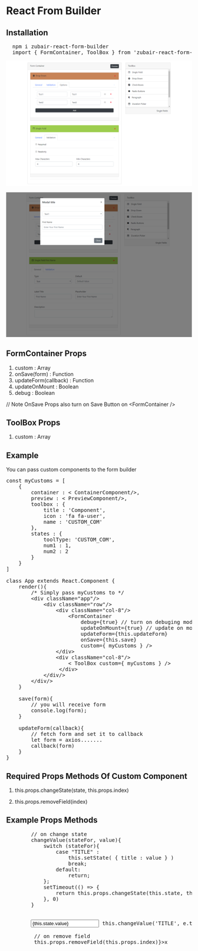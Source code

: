 # React From Builder

## Installation
<pre>
  npm i zubair-react-form-builder
  import { FormContainer, ToolBox } from 'zubair-react-form-builder'; 
</pre>

![](zrfb-screenshot-1.png)

![](zrfb-screenshot-2.png)


## FormContainer Props
1. custom : Array
2. onSave(form) : Function
3. updateForm(callback) : Function
4. updateOnMount : Boolean
5. debug : Boolean

// Note OnSave Props also turn on Save Button on &lt;FormContainer /&gt;

## ToolBox Props
1. custom : Array

## Example
You can pass custom components to the form builder

<pre>
const myCustoms = [
    {
        container : &lt ContainerComponent/&gt,
        preview : &lt PreviewComponent/&gt,
        toolbox : {
            title : 'Component',
            icon : 'fa fa-user',
            name : 'CUSTOM_COM'
        },
        states : {
            toolType: 'CUSTOM_COM',
            num1 : 1,
            num2 : 2
        }
    }
]

class App extends React.Component {
    render(){
        /* Simply pass myCustoms to */
        &lt;div className="app"/&gt;
            &lt;div className="row"/&gt;
                &lt;div className="col-8"/&gt;
                    &lt;FormContainer
                        debug={true} // turn on debuging mode
                        updateOnMount={true} // update on mount
                        updateForm={this.updateForm} 
                        onSave={this.save} 
                        custom={ myCustoms } /&gt;
                &lt;/div&gt;
                &lt;div className="col-8"/&gt;
                    &lt ToolBox custom={ myCustoms } /&gt;
                 &lt;/div&gt;
            &lt/div/&gt
        &lt/div/&gt
    }
    
    save(form){
        // you will receive form
        console.log(form);
    }
    
    updateForm(callback){
        // fetch form and set it to callback
        let form = axios.......
        callback(form)
    }
}
</pre>

## Required Props Methods Of Custom Component

1. this.props.changeState(state, this.props.index)

2. this.props.removeField(index)

## Example Props Methods

<pre>
        // on change state
        changeValue(stateFor, value){
            switch (stateFor){
                case "TITLE" :
                    this.setState( { title : value } )
                    break;
                default:
                    return;
            };
            setTimeout(() => {
                return this.props.changeState(this.state, this.props.index);
            }, 0)
        }
        
       
        <input 
            value={this.state.value}
            onChange={(e) => this.changeValue('TITLE', e.target.value)} />
        
         // on remove field   
        <span 
            className='pull-right cross' 
            onClick={() => this.props.removeField(this.props.index)}>x</span>
            
</pre>